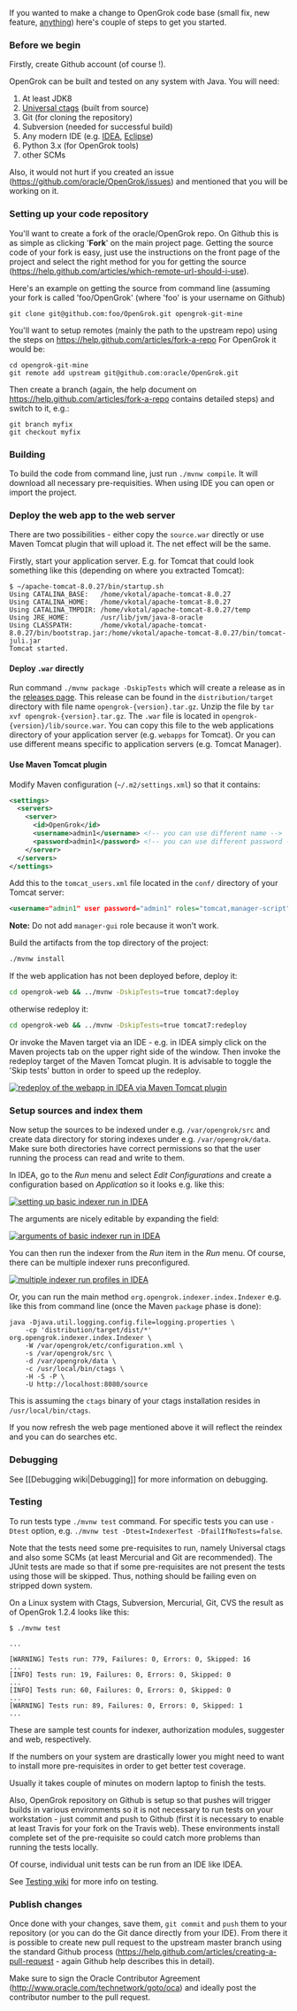 If you wanted to make a change to OpenGrok code base (small fix, new feature, [anything](https://github.com/opengrok/opengrok/issues?q=is%3Aopen+is%3Aissue+label%3A%22help+wanted%22)) here's couple of steps to get you started.

### Before we begin

Firstly, create Github account (of course !).

OpenGrok can be built and tested on any system with Java. You will need:

1. At least JDK8
1. [Universal ctags](https://github.com/universal-ctags) (built from source)
1. Git (for cloning the repository)
1. Subversion (needed for successful build)
1. Any modern IDE (e.g. [IDEA](https://www.jetbrains.com/idea/), [Eclipse](http://www.eclipse.org/downloads/packages/))
1. Python 3.x (for OpenGrok tools)
1. other SCMs 

Also, it would not hurt if you created an issue (https://github.com/oracle/OpenGrok/issues) and mentioned that you will be working on it.

### Setting up your code repository

You'll want to create a fork of the oracle/OpenGrok repo. On Github this is as simple as clicking '**Fork**' on the main project page. Getting the source code of your fork is easy, just use the instructions on the front page of the project and select the right method for you for getting the source (https://help.github.com/articles/which-remote-url-should-i-use).

Here's an example on getting the source from command line (assuming your fork is called 'foo/OpenGrok' (where 'foo' is your username on Github)

```
git clone git@github.com:foo/OpenGrok.git opengrok-git-mine
```

You'll want to setup remotes (mainly the path to the upstream repo) using the steps on https://help.github.com/articles/fork-a-repo For OpenGrok it would be:

```
cd opengrok-git-mine
git remote add upstream git@github.com:oracle/OpenGrok.git
```

Then create a branch (again, the help document on https://help.github.com/articles/fork-a-repo contains detailed steps) and switch to it, e.g.:

```
git branch myfix
git checkout myfix
```

### Building

To build the code from command line, just run `./mvnw compile`. It will download all necessary pre-requisities. When using IDE you can open or import the project.

### Deploy the web app to the web server

There are two possibilities - either copy the `source.war` directly or use Maven Tomcat plugin that will upload it. The net effect will be the same.

Firstly, start your application server. E.g. for Tomcat that could look something like this (depending on where you extracted Tomcat):
```shell
$ ~/apache-tomcat-8.0.27/bin/startup.sh 
Using CATALINA_BASE:   /home/vkotal/apache-tomcat-8.0.27
Using CATALINA_HOME:   /home/vkotal/apache-tomcat-8.0.27
Using CATALINA_TMPDIR: /home/vkotal/apache-tomcat-8.0.27/temp
Using JRE_HOME:        /usr/lib/jvm/java-8-oracle
Using CLASSPATH:       /home/vkotal/apache-tomcat-8.0.27/bin/bootstrap.jar:/home/vkotal/apache-tomcat-8.0.27/bin/tomcat-juli.jar
Tomcat started.
```

#### Deploy `.war` directly

Run command `./mvnw package -DskipTests` which will create a release as in the [releases page](https://github.com/oracle/opengrok/releases). This release can be found in the `distribution/target` directory with file name `opengrok-{version}.tar.gz`. Unzip the file by `tar xvf opengrok-{version}.tar.gz`. The `.war` file is located in `opengrok-{version}/lib/source.war`. You can copy this file to the web applications directory of your application server (e.g. `webapps` for Tomcat). Or you can use different means specific to application servers (e.g. Tomcat Manager).

#### Use Maven Tomcat plugin

Modify Maven configuration (`~/.m2/settings.xml`) so that it contains:
```xml
<settings>
  <servers>
    <server>
      <id>OpenGrok</id>
      <username>admin1</username> <!-- you can use different name -->
      <password>admin1</password> <!-- you can use different password -->
    </server>
  </servers>
</settings>
```

Add this to the `tomcat_users.xml` file located in the `conf/` directory of your Tomcat server:
```xml
<username="admin1" user password="admin1" roles="tomcat,manager-script"/>
```

**Note:** Do not add `manager-gui` role because it won't work.

Build the artifacts from the top directory of the project:
```bash
./mvnw install
```

If the web application has not been deployed before, deploy it:
```bash
cd opengrok-web && ../mvnw -DskipTests=true tomcat7:deploy
```
otherwise redeploy it:
```bash
cd opengrok-web && ../mvnw -DskipTests=true tomcat7:redeploy
```

Or invoke the Maven target via an IDE - e.g. in IDEA simply click on the Maven projects tab on the upper right side of the window. Then invoke the redeploy target of the Maven Tomcat plugin. It is advisable to toggle the 'Skip tests' button in order to speed up the redeploy.

[![redeploy of the webapp in IDEA via Maven Tomcat plugin](images/IDEA-tomcat_redeploy.png)](images/IDEA-tomcat_redeploy.png)

### Setup sources and index them

Now setup the sources to be indexed under e.g. `/var/opengrok/src` and create data directory for storing indexes under e.g. `/var/opengrok/data`. Make sure both directories have correct permissions so that the user running the process can read and write to them.

In IDEA, go to the _Run_ menu and select _Edit Configurations_ and create a configuration based on _Application_ so it looks e.g. like this:

[![setting up basic indexer run in IDEA](images/IDEA-basic_indexer_run.png)](images/IDEA-basic_indexer_run.png)

The arguments are nicely editable by expanding the field:

[![arguments of basic indexer run in IDEA](images/IDEA-simple_indexer_run_example.png)](images/IDEA-simple_indexer_run_example.png)

You can then run the indexer from the _Run_ item in the _Run_ menu. Of course, there can be multiple indexer runs preconfigured.

[![multiple indexer run profiles in IDEA](images/IDEA-multiple_run_profiles.png)](images/IDEA-multiple_run_profiles.png)

Or, you can run the main method `org.opengrok.indexer.index.Indexer` e.g. like this from command line (once the Maven `package` phase is done):
```
java -Djava.util.logging.config.file=logging.properties \
    -cp 'distribution/target/dist/*' org.opengrok.indexer.index.Indexer \
    -W /var/opengrok/etc/configuration.xml \
    -s /var/opengrok/src \
    -d /var/opengrok/data \
    -c /usr/local/bin/ctags \
    -H -S -P \
    -U http://localhost:8080/source
```

This is assuming the `ctags` binary of your ctags installation resides in `/usr/local/bin/ctags`.

If you now refresh the web page mentioned above it will reflect the reindex and you can do searches etc.

### Debugging

See [[Debugging wiki|Debugging]] for more information on debugging.

### Testing

To run tests type `./mvnw test` command. For specific tests you can use `-Dtest` option, e.g. `./mvnw test -Dtest=IndexerTest -DfailIfNoTests=false`.

Note that the tests need some pre-requisites to run, namely Universal ctags and also some SCMs (at least Mercurial and Git are recommended). The JUnit tests are made so that if some pre-requisites are not present the tests using those will be skipped. Thus, nothing should be failing even on stripped down system.

On a Linux system with Ctags, Subversion, Mercurial, Git, CVS the result as of OpenGrok 1.2.4 looks like this:
```
$ ./mvnw test

...

[WARNING] Tests run: 779, Failures: 0, Errors: 0, Skipped: 16
...
[INFO] Tests run: 19, Failures: 0, Errors: 0, Skipped: 0
...
[INFO] Tests run: 60, Failures: 0, Errors: 0, Skipped: 0
...
[WARNING] Tests run: 89, Failures: 0, Errors: 0, Skipped: 1
...
```

These are sample test counts for indexer, authorization modules, suggester and web, respectively.

If the numbers on your system are drastically lower you might need to want to install more pre-requisites in order to get better test coverage.

Usually it takes couple of minutes on modern laptop to finish the tests.

Also, OpenGrok repository on Github is setup so that pushes will trigger builds in various environments so it is not necessary to run tests on your workstation - just commit and push to Github (first it is necessary to enable at least Travis for your fork on the Travis web). These environments install complete set of the pre-requisite so could catch more problems than running the tests locally.

Of course, individual unit tests can be run from an IDE like IDEA.

See [Testing wiki](https://github.com/oracle/opengrok/wiki/Testing) for more info on testing.

### Publish changes

Once done with your changes, save them, `git commit` and `push` them to your repository (or you can do the Git dance directly from your IDE). From there it is possible to create new pull request to the upstream master branch using the standard Github process (https://help.github.com/articles/creating-a-pull-request - again Github help describes this in detail).

Make sure to sign the Oracle Contributor Agreement (http://www.oracle.com/technetwork/goto/oca) and ideally post the contributor number to the pull request.